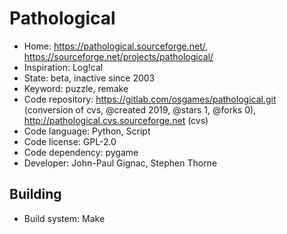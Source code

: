 # Pathological

- Home: https://pathological.sourceforge.net/, https://sourceforge.net/projects/pathological/
- Inspiration: Log!cal
- State: beta, inactive since 2003
- Keyword: puzzle, remake
- Code repository: https://gitlab.com/osgames/pathological.git (conversion of cvs, @created 2019, @stars 1, @forks 0), http://pathological.cvs.sourceforge.net (cvs)
- Code language: Python, Script
- Code license: GPL-2.0
- Code dependency: pygame
- Developer: John-Paul Gignac, Stephen Thorne

## Building

- Build system: Make
